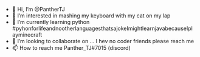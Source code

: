 - 👋 Hi, I’m @PantherTJ
- 👀 I’m interested in mashing my keyboard with my cat on my lap
- 🌱 I’m currently learning python #pyhonforlifeandnootherlanguagesthatsajokeImightlearnjavabecauseIplayminecraft
- 💞️ I’m looking to collaborate on ... I hev no coder friends please reach me
- 📫 How to reach me Panther_TJ#7015 (discord)

<!---
PantherTJ/PantherTJ is a ✨ special ✨ repository because its `README.md` (this file) appears on your GitHub profile.
You can click the Preview link to take a look at your changes.
--->
